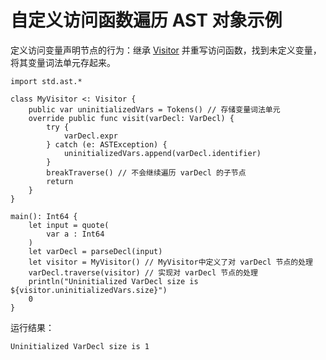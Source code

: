# 自定义访问函数遍历 AST 对象示例

定义访问变量声明节点的行为：继承 [Visitor](../ast_package_api/ast_package_classes.md#class-visitor) 并重写访问函数，找到未定义变量，将其变量词法单元存起来。

<!-- verify -->

```cangjie
import std.ast.*

class MyVisitor <: Visitor {
    public var uninitializedVars = Tokens() // 存储变量词法单元
    override public func visit(varDecl: VarDecl) {
        try {
            varDecl.expr
        } catch (e: ASTException) {
            uninitializedVars.append(varDecl.identifier)
        }
        breakTraverse() // 不会继续遍历 varDecl 的子节点
        return
    }
}

main(): Int64 {
    let input = quote(
        var a : Int64
    )
    let varDecl = parseDecl(input)
    let visitor = MyVisitor() // MyVisitor中定义了对 varDecl 节点的处理
    varDecl.traverse(visitor) // 实现对 varDecl 节点的处理
    println("Uninitialized VarDecl size is ${visitor.uninitializedVars.size}")
    0
}
```

运行结果：

```text
Uninitialized VarDecl size is 1
```
